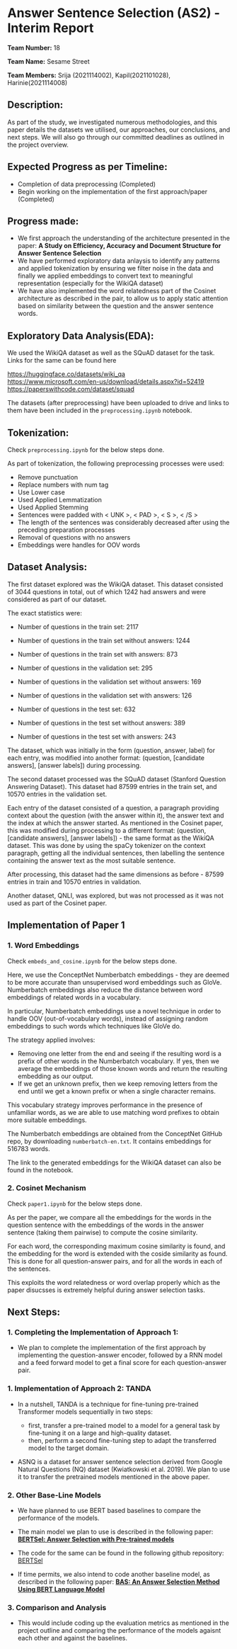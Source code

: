 # Answer Sentence Selection (AS2) - Interim Report

__Team Number:__  18

__Team Name:__  Sesame Street

__Team Members:__   Srija (2021114002), Kapil(2021101028), Harinie(2021114008)

## Description:
As part of the study, we investigated numerous methodologies, and this paper details the datasets we utilised, our approaches, our conclusions, and next steps. We will also go through our committed deadlines as outlined in the project overview.

## Expected Progress as per Timeline:
- Completion of data preprocessing (Completed)
- Begin working on the implementation of the first approach/paper (Completed)

## Progress made:
- We first approach the understanding of the architecture presented in the paper: __A Study on Efficiency, Accuracy and Document Structure
for Answer Sentence Selection__
- We have performed exploratory data anlaysis to identify any patterns and applied tokenization by ensuring we filter noise in the data and finally we applied embeddings to convert text to meaningful representation (especially for the WikiQA dataset)
- We have also implemented the word relatedness part of the Cosinet architecture as described in the pair, to allow us to apply static attention based on similarity between the question and the answer sentence words.
  
## Exploratory Data Analysis(EDA):
We used the WikiQA dataset as well as the SQuAD dataset for the task. Links for the same can be found here

https://huggingface.co/datasets/wiki_qa  
https://www.microsoft.com/en-us/download/details.aspx?id=52419
https://paperswithcode.com/dataset/squad

The datasets (after preprocessing) have been uploaded to drive and links to them have been included in the `preprocessing.ipynb` notebook.

## Tokenization:
Check `preprocessing.ipynb` for the below steps done.

As part of tokenization, the following preprocessing processes were used:

- Remove punctuation
- Replace numbers with num tag
- Use Lower case
- Used Applied Lemmatization
- Used Applied Stemming
- Sentences were padded with < UNK >, < PAD >, < S >, < /S >
- The length of the sentences was considerably decreased after using the preceding preparation processes
- Removal of questions with no answers
- Embeddings were handles for OOV words

## Dataset Analysis:
The first dataset explored was the WikiQA dataset. This dataset consisted of 3044 questions in total, out of which 1242 had answers and were considered as part of our dataset.

The exact statistics were:
- Number of questions in the train set: 2117
- Number of questions in the train set without answers: 1244
- Number of questions in the train set with answers: 873

- Number of questions in the validation set: 295
- Number of questions in the validation set without answers: 169
- Number of questions in the validation set with answers: 126

- Number of questions in the test set: 632
- Number of questions in the test set without answers: 389
- Number of questions in the test set with answers: 243

The dataset, which was initially in the form (question, answer, label) for each entry, was modified into another format: (question, [candidate answers], [answer labels]) during processing.

The second dataset processed was the SQuAD dataset (Stanford Question Answering Dataset). This dataset had 87599 entries in the train set, and 10570 entries in the validation set.

Each entry of the dataset consisted of a question, a paragraph providing context about the question (with the answer within it), the answer text and the index at which the answer started. As mentioned in the Cosinet paper, this was modified during processing to a different format: (question, [candidate answers], [answer labels]) - the same format as the WikiQA dataset. This was done by using the spaCy tokenizer on the context paragraph, getting all the individual sentences, then labelling the sentence containing the answer text as the most suitable sentence.

After processing, this dataset had the same dimensions as before - 87599 entries in train and 10570 entries in validation.

Another dataset, QNLI, was explored, but was not processed as it was not used as part of the Cosinet paper.

## Implementation of Paper 1

### 1. Word Embeddings 
Check `embeds_and_cosine.ipynb` for the below steps done.

Here, we use the ConceptNet Numberbatch embeddings - they are deemed to be more accurate than unsupervised word embeddings such as GloVe. Numberbatch embeddings also reduce the distance between word embeddings of related words in a vocabulary.

In particular, Numberbatch embeddings use a novel technique in order to handle OOV (out-of-vocabulary words), instead of assigning random embeddings to such words which techniques like GloVe do. 

The strategy applied involves:
- Removing one letter from the end and seeing if the resulting word is a prefix of other words in the Numberbatch vocabulary. If yes, then we average the embeddings of those known words and return the resulting embedding as our output. 
- If we get an unknown prefix, then we keep removing letters from the end until we get a known prefix or when a single character remains.

This vocabulary strategy improves performance in the presence of unfamiliar words, as we are able to use matching word prefixes to obtain more suitable embeddings.

The Numberbatch embeddings are obtained from the ConceptNet GitHub repo, by downloading `numberbatch-en.txt`. It contains embeddings for 516783 words.

The link to the generated embeddings for the WikiQA dataset can also be found in the notebook.

### 2. Cosinet Mechanism
Check `paper1.ipynb` for the below steps done.

As per the paper, we compare all the embeddings for the words in the question sentence with the embeddings of the words in the answer sentence (taking them pairwise) to compute the cosine similarity. 

For each word, the corresponding maximum cosine similarity is found, and the embedding for the word is extended with the coside similarity as found. This is done for all question-answer pairs, and for all the words in each of the sentences. 

This exploits the word relatedness or word overlap properly which as the paper disucsses is extremely helpful during answer selection tasks.

## Next Steps:

### 1. Completing the Implementation of Approach 1:
- We plan to complete the implementation of the first approach by implementing the question-answer encoder, followed by a RNN model and a feed forward model to get a final score for each question-answer pair.

### 1. Implementation of Approach 2: TANDA
- In a nutshell, TANDA is a technique for fine-tuning pre-trained Transformer models sequentially in two steps:

  - first, transfer a pre-trained model to a model for a general task by fine-tuning it on a large and high-quality dataset.
  - then, perform a second fine-tuning step to adapt the transferred model to the target domain.  

- ASNQ is a dataset for answer sentence selection derived from Google Natural Questions (NQ) dataset (Kwiatkowski et al. 2019). We plan to use it to transfer the pretrained models mentioned in the above paper.

### 2. Other Base-Line Models
- We have planned to use BERT based baselines to compare the performance of the models. 
- The main model we plan to use is described in the following paper:  [__BERTSel: Answer Selection with Pre-trained models__](https://arxiv.org/pdf/1905.07588v1.pdf) 
- The code for the same can be found in the following github repository: [BERTSel](https://github.com/BPYap/BERTSel/tree/master)

- If time permits, we also intend to code another baseline model, as described in the following paper: [__BAS: An Answer Selection Method Using BERT Language Model__](https://arxiv.org/ftp/arxiv/papers/1911/1911.01528.pdf)
### 3. Comparison and Analysis
- This would include coding up the evaluation metrics as mentioned in the project outline and comparing the performance of the models agaisnt each other and against the baselines.
